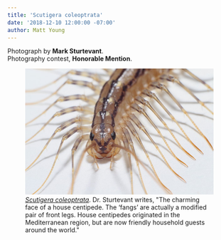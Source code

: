 ```yaml
---
title: 'Scutigera coleoptrata'
date: '2018-12-10 12:00:00 -07:00'
author: Matt Young
---
```

Photograph by **Mark Sturtevant**.<br/>
Photography contest, **Honorable Mention**.

<figure>
<img src="/uploads/2018/Sturtevant.HouseCentipede.jpg" alt="Centipede"/>
<figcaption>
<a href="https://en.wikipedia.org/wiki/Scutigera_coleoptrata"><i>Scutigera coleoptrata</i></a>. Dr. Sturtevant writes, "The charming face of a house centipede. The ‘fangs’ are actually a modified pair of front legs. House centipedes originated in the Mediterranean region, but are now friendly household guests around the world."
</figcaption>
</figure>
